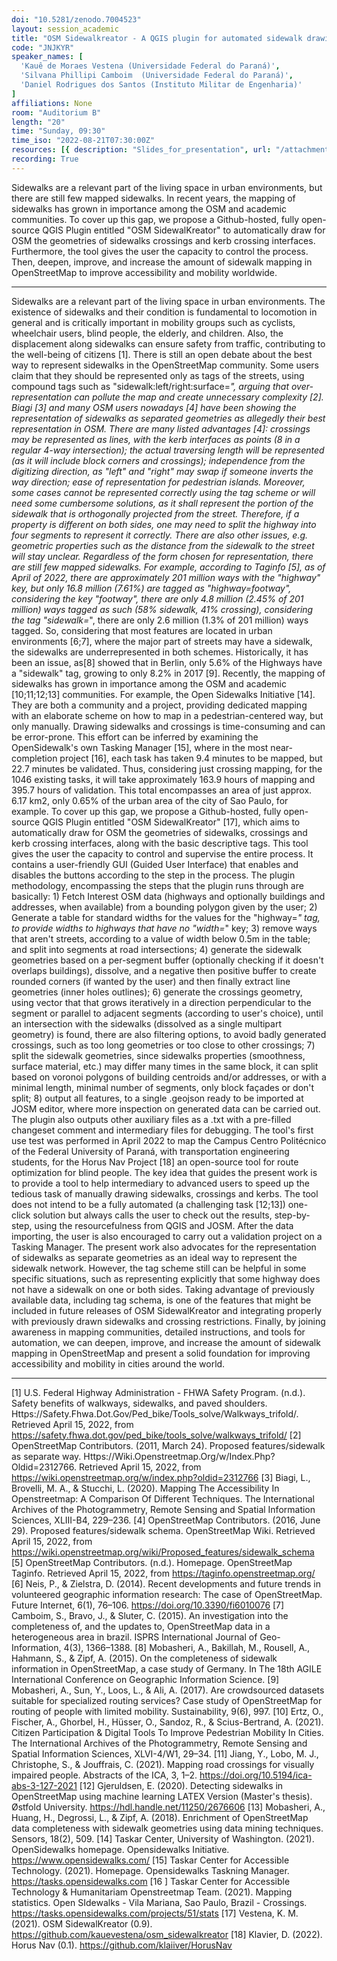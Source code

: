 ```yaml
---
doi: "10.5281/zenodo.7004523"
layout: session_academic
title: "OSM Sidewalkreator - A QGIS plugin for automated sidewalk drawing for OSM"
code: "JNJKYR"
speaker_names: [
  'Kauê de Moraes Vestena (Universidade Federal do Paraná)',
  'Silvana Phillipi Camboim  (Universidade Federal do Paraná)',
  'Daniel Rodrigues dos Santos (Instituto Militar de Engenharia)'
]
affiliations: None
room: "Auditorium B"
length: "20"
time: "Sunday, 09:30"
time_iso: "2022-08-21T07:30:00Z"
resources: [{ description: "Slides_for_presentation", url: "/attachments/JNJKYR_vestena_et_al_sotm2022_4FR9eti.pdf" }]
recording: True
---
```


Sidewalks are a relevant part of the living space in urban environments, but there are still few mapped sidewalks. In recent years, the mapping of sidewalks has grown in importance among the OSM and academic communities. To cover up this gap, we propose a Github-hosted, fully open-source QGIS Plugin entitled &#34;OSM SidewalKreator&#34; to automatically draw for OSM the geometries of sidewalks crossings and kerb crossing interfaces. Furthermore, the tool gives the user the capacity to control the process. Then, deepen, improve, and increase the amount of sidewalk mapping in OpenStreetMap to improve accessibility and mobility worldwide.

<hr>

Sidewalks are a relevant part of the living space in urban environments. The existence of sidewalks and their condition is fundamental to locomotion in general and is critically important in mobility groups such as cyclists, wheelchair users, blind people, the elderly, and children. Also, the displacement along sidewalks can ensure safety from traffic, contributing to the well-being of citizens [1].
There is still an open debate about the best way to represent sidewalks in the OpenStreetMap community. Some users claim that they should be represented only as tags of the streets, using compound tags such as &#34;sidewalk:left/right:surface=*&#34;, arguing that over-representation can pollute the map and create unnecessary complexity [2]. Biagi [3] and many OSM users nowadays [4] have been showing the representation of sidewalks as separated geometries as allegedly their best representation in OSM. There are many listed advantages [4]: crossings may be represented as lines, with the kerb interfaces as points (8 in a regular 4-way intersection); the actual traversing length will be represented (as it will include block corners and crossings); independence from the digitizing direction, as &#34;left&#34; and &#34;right&#34; may swap if someone inverts the way direction; ease of representation for pedestrian islands. Moreover, some cases cannot be represented correctly using the tag scheme or will need some cumbersome solutions, as it shall represent the portion of the sidewalk that is orthogonally projected from the street. Therefore, if a property is different on both sides, one may need to split the highway into four segments to represent it correctly. There are also other issues, e.g. geometric properties such as the distance from the sidewalk to the street will stay unclear.
Regardless of the form chosen for representation, there are still few mapped sidewalks. For example, according to Taginfo [5], as of April of 2022, there are approximately 201 million ways with the &#34;highway&#34; key, but only 16.8 million (7.61%) are tagged as &#34;highway=footway&#34;, considering the key &#34;footway&#34;, there are only 4.8 million (2.45% of 201 million) ways tagged as such (58% sidewalk, 41% crossing), considering the tag &#34;sidewalk=*&#34;, there are only 2.6 million (1.3% of 201 million) ways tagged. So, considering that most features are located in urban environments [6;7], where the major part of streets may have a sidewalk, the sidewalks are underrepresented in both schemes. Historically, it has been an issue, as[8] showed that in Berlin, only 5.6% of the Highways have a &#34;sidewalk&#34; tag, growing to only 8.2% in 2017 [9].
Recently, the mapping of sidewalks has grown in importance among the OSM and academic [10;11;12;13] communities. For example, the Open Sidewalks Initiative [14]. They are both a community and a project, providing dedicated mapping with an elaborate scheme on how to map in a pedestrian-centered way, but only manually. Drawing sidewalks and crossings is time-consuming and can be error-prone. This effort can be inferred by examining the OpenSidewalk's own Tasking Manager [15], where in the most near-completion project [16], each task has taken 9.4 minutes to be mapped, but 22.7 minutes be validated. Thus, considering just crossing mapping, for the 1046 existing tasks, it will take approximately 163.9 hours of mapping and 395.7 hours of validation. This total encompasses an area of just approx. 6.17 km2, only 0.65% of the urban area of the city of Sao Paulo, for example.
To cover up this gap, we propose a Github-hosted, fully open-source QGIS Plugin entitled &#34;OSM SidewalKreator&#34; [17], which aims to automatically draw for OSM the geometries of sidewalks, crossings and kerb crossing interfaces, along with the basic descriptive tags. This tool gives the user the capacity to control and supervise the entire process. It contains a user-friendly GUI (Guided User Interface) that enables and disables the buttons according to the step in the process. The plugin methodology, encompassing the steps that the plugin runs through are basically: 1) Fetch Interest OSM data (highways and optionally buildings and addresses, when available) from a bounding polygon given by the user; 2) Generate a table for standard widths for the values for the &#34;highway=*&#34; tag, to provide widths to highways that have no &#34;width=*&#34; key; 3) remove ways that aren't streets, according to a value of width below 0.5m in the table; and split into segments at road intersections; 4) generate the sidewalk geometries based on a per-segment buffer (optionally checking if it doesn't overlaps buildings), dissolve, and a negative then positive buffer to create rounded corners (if wanted by the user) and then finally extract line geometries (inner holes outlines); 6) generate the crossings geometry, using vector that that grows iteratively in a direction perpendicular to the segment or parallel to adjacent segments (according to user's choice), until an intersection with the sidewalks (dissolved as a single multipart geometry) is found, there are also filtering options, to avoid badly generated crossings, such as too long geometries or too close to other crossings; 7) split the sidewalk geometries, since sidewalks properties (smoothness, surface material, etc.) may differ many times in the same block, it can split based on voronoi polygons of building centroids and/or addresses, or with a minimal length, minimal number of segments, only block façades or don't split; 8) output all features, to a single .geojson ready to be imported at JOSM editor, where more inspection on generated data can be carried out. The plugin also outputs other auxiliary files as a .txt with a pre-filled changeset comment and intermediary files for debugging. The tool's first use test was performed in April 2022 to map the Campus Centro Politécnico of the Federal University of Paraná, with transportation engineering students, for the Horus Nav Project [18] an open-source tool for route optimization for blind people.
    The key idea that guides the present work is to provide a tool to help intermediary to advanced users to speed up the tedious task of manually drawing sidewalks, crossings and kerbs. The tool does not intend to be a fully automated (a challenging task [12;13]) one-click solution but always calls the user to check out the results, step-by-step, using the resourcefulness from QGIS and JOSM. After the data importing, the user is also encouraged to carry out a validation project on a Tasking Manager. The present work also advocates for the representation of sidewalks as separate geometries as an ideal way to represent the sidewalk network. However, the tag scheme still can be helpful in some specific situations, such as representing explicitly that some highway does not have a sidewalk on one or both sides. Taking advantage of previously available data, including tag schema, is one of the features that might be included in future releases of OSM SidewalKreator and integrating properly with previously drawn sidewalks and crossing restrictions. Finally, by joining awareness in mapping communities, detailed instructions, and tools for automation, we can deepen, improve, and increase the amount of sidewalk mapping in OpenStreetMap and present a solid foundation for improving accessibility and mobility in cities around the world.

<hr>

[1] U.S. Federal Highway Administration - FHWA Safety Program. (n.d.). Safety benefits of walkways, sidewalks, and paved shoulders. Https://Safety.Fhwa.Dot.Gov/Ped_bike/Tools_solve/Walkways_trifold/. Retrieved April 15, 2022, from https://safety.fhwa.dot.gov/ped_bike/tools_solve/walkways_trifold/
[2] OpenStreetMap Contributors. (2011, March 24). Proposed features/sidewalk as separate way. Https://Wiki.Openstreetmap.Org/w/Index.Php?Oldid=2312766. Retrieved April 15, 2022, from https://wiki.openstreetmap.org/w/index.php?oldid=2312766
[3] Biagi, L., Brovelli, M. A., &amp; Stucchi, L. (2020). Mapping The Accessibility In Openstreetmap: A Comparison Of Different Techniques. The International Archives of the Photogrammetry, Remote Sensing and Spatial Information Sciences, XLIII-B4, 229–236.
[4] OpenStreetMap Contributors. (2016, June 29). Proposed features/sidewalk schema. OpenStreetMap Wiki. Retrieved April 15, 2022, from https://wiki.openstreetmap.org/wiki/Proposed_features/sidewalk_schema
[5] OpenStreetMap Contributors. (n.d.). Homepage. OpenStreetMap Taginfo. Retrieved April 15, 2022, from https://taginfo.openstreetmap.org/
[6]  Neis, P., &amp; Zielstra, D. (2014). Recent developments and future trends in volunteered geographic information research: The case of OpenStreetMap. Future Internet, 6(1), 76–106. https://doi.org/10.3390/fi6010076
[7] Camboim, S., Bravo, J., &amp; Sluter, C. (2015). An investigation into the completeness of, and the updates to, OpenStreetMap data in a heterogeneous area in brazil. ISPRS International Journal of Geo-Information, 4(3), 1366–1388.
[8]  Mobasheri, A., Bakillah, M., Rousell, A., Hahmann, S., &amp; Zipf, A. (2015). On the completeness of sidewalk information in OpenStreetMap, a case study of Germany. In The 18th AGILE International Conference on Geographic Information Science.
[9]  Mobasheri, A., Sun, Y., Loos, L., &amp; Ali, A. (2017). Are crowdsourced datasets suitable for specialized routing services? Case study of OpenStreetMap for routing of people with limited mobility. Sustainability, 9(6), 997.
[10] Ertz, O., Fischer, A., Ghorbel, H., Hüsser, O., Sandoz, R., &amp; Scius-Bertrand, A. (2021). Citizen Participation &amp; Digital Tools To Improve Pedestrian Mobility In Cities. The International Archives of the Photogrammetry, Remote Sensing and Spatial Information Sciences, XLVI-4/W1, 29–34. 
[11] Jiang, Y., Lobo, M. J., Christophe, S., &amp; Jouffrais, C. (2021). Mapping road crossings for visually impaired people. Abstracts of the ICA, 3, 1–2. https://doi.org/10.5194/ica-abs-3-127-2021
[12] Gjeruldsen, E. (2020). Detecting sidewalks in OpenStreetMap using machine learning LATEX Version (Master's thesis). Østfold University. https://hdl.handle.net/11250/2676606
[13] Mobasheri, A., Huang, H., Degrossi, L., &amp; Zipf, A. (2018). Enrichment of OpenStreetMap data completeness with sidewalk geometries using data mining techniques. Sensors, 18(2), 509.
[14] Taskar Center, University of Washington. (2021). OpenSidewalks homepage. Opensidewalks Initiative. https://www.opensidewalks.com/
[15]  Taskar Center for Accessible Technology. (2021). Homepage. Opensidewalks Taskning Manager. https://tasks.opensidewalks.com
[16 ] Taskar Center for Accessible Technology &amp; Humanitariam Openstreetmap Team. (2021). Mapping statistics. Open SIdewalks - Vila Mariana, Sao Paulo, Brazil - Crossings. https://tasks.opensidewalks.com/projects/51/stats
[17] Vestena, K. M. (2021). OSM SidewalKreator (0.9). https://github.com/kauevestena/osm_sidewalkreator
[18] Klavier, D. (2022). Horus Nav (0.1). https://github.com/klaiiver/HorusNav

